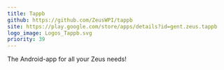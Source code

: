 ```yaml
---
title: Tappb
github: https://github.com/ZeusWPI/tappb
site: https://play.google.com/store/apps/details?id=gent.zeus.tappb
logo_image: Logos_Tappb.svg
priority: 39
---
```


The Android-app for all your Zeus needs!
